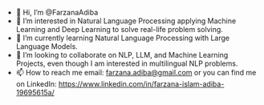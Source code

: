 - 👋 Hi, I’m @FarzanaAdiba
- 👀 I’m interested in Natural Language Processing applying Machine Learning and Deep Learning to solve real-life problem solving.
- 🌱 I’m currently learning Natural Language Processing with Large Language Models.
- 💞️ I’m looking to collaborate on NLP, LLM, and Machine Learning Projects, even though I am interested in multilingual NLP problems.
- 📫 How to reach me email: farzana.adiba@gmail.com or you can find me on LinkedIn: https://www.linkedin.com/in/farzana-islam-adiba-19695615a/

<!---
FarzanaAdiba/FarzanaAdiba is a ✨ special ✨ repository because its `README.md` (this file) appears on your GitHub profile.
You can click the Preview link to take a look at your changes.
--->
